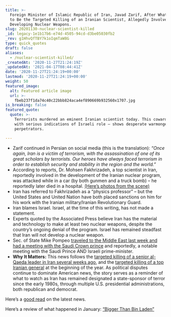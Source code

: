 ```yaml
---
title: >-
  Foreign Minister of Islamic Republic of Iran, Javad Zarif, After What Appears
  to Be the Targeted Killing of an Iranian Scientist, Allegedly Involved in
  Developing Nuclear Weapons.
slug: 20201130-nuclear-scientist-killed
_id: legacy-1e1b17b6-e74d-4505-94cd-d3be05030fb2
_rev: g1HhvQfTBY7k1oIqmTaW8G
type: quick_quotes
draft: false
aliases:
  - /nuclear-scientist-killed/
_createdAt: '2020-11-27T21:24:19Z'
_updatedAt: '2021-04-17T08:44:41Z'
date: '2020-11-27T21:24:19+00:00'
lastmod: '2020-11-27T21:24:19+00:00'
weight: 50
featured_image:
  alt: Featured article image
  url: >-
    fbeb237f1da74c40c22bbb824aca4ef890669b932560x1707.jpg
is_breaking: false
featured_quote:
  quote: >-
    Terrorists murdered an eminent Iranian scientist today. This cowardice —
    with serious indications of Israeli role — shows desperate warmongering of
    perpetrators.

---
```

* Zarif continued in Persian on social media (this is the translation): _“Once again, Iran is a victim of terrorism, with the assassination of one of its great scholars by terrorists. Our heroes have always faced terrorism in order to establish security and stability in the region and the world.”_
* According to reports, Dr. Mohsen Fakhrizadeh, a top scientist in Iran, reportedly involved in the development of the Iranian nuclear program, was attacked while in a car (by both gunmen and a truck bomb) – he reportedly later died in a hospital. [(Here’s photos from the scene)](https://www.cnbc.com/2020/11/27/top-iranian-nuclear-scientist-assassinated.html)
* Iran has referred to Fakhrizadeh as a “physics professor” – but the United States and United Nation have both placed sanctions on him for his work with the Iranian military/Iranian Revolutionary Guard.
* Iran blames Israel. Israel, at the time of this writing, has not made a statement.
* Experts quoted by the Associated Press believe Iran has the material and technology to make at least two nuclear weapons, despite the country’s ongoing denial of the program. Israel has remained steadfast that Iran will not develop a nuclear weapon.
* Sec. of State Mike Pompeo [traveled to the Middle East last week and had a meeting with the Saudi Crown prince](https://www.state.gov/secretary-pompeos-meeting-with-saudi-crown-prince-mohammed-bin-salman-bin-abdulaziz-al-saud/) and reportedly, a notable meeting with the Saudi Prince AND Israeli prime-minister.
* **Why It Matters:** This news follows the [targeted killing of a senior al-Qaeda leader in Iran several weeks ago](https://www.nytimes.com/2020/11/13/world/middleeast/al-masri-abdullah-qaeda-dead.html), and the [targeted killing of a top Iranian general](https://smarthernews.com/iran-and-america-2020/) at the beginning of the year. As political disputes continue to dominate American news, the story serves as a reminder of what to watch as Iran has remained designated a state-sponsor of terror since the early 1980s, through multiple U.S. presidential administrations, both republican and democrat.

Here’s a [good read](https://apnews.com/article/dubai-iran-united-arab-emirates-nuclear-weapons-israel-28d7c6e4abec1b82f2d2f3ad649bbe01) on the latest news.

Here’s a review of what happened in January: [“Bigger Than Bin Laden”](https://smarthernews.com/iran-and-america-2020/)